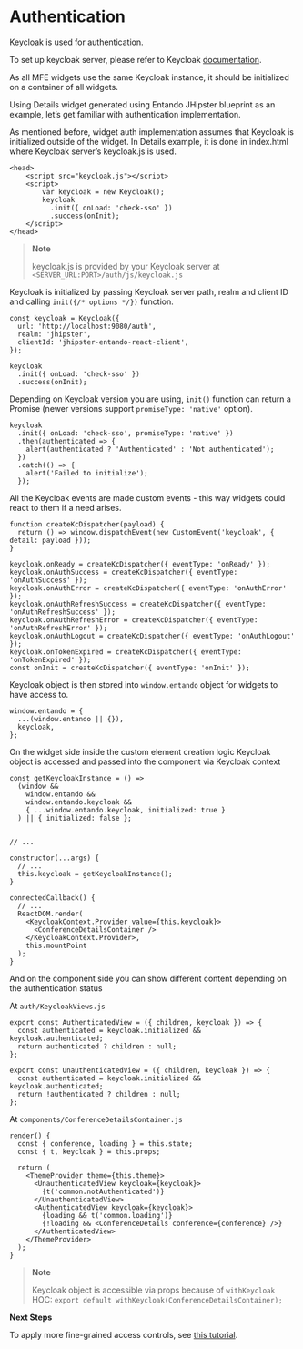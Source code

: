# Authentication

Keycloak is used for authentication.

To set up keycloak server, please refer to Keycloak
[documentation](https://www.keycloak.org/documentation.html).

As all MFE widgets use the same Keycloak instance, it should be
initialized on a container of all widgets.

Using Details widget generated using Entando JHipster blueprint as an
example, let’s get familiar with authentication implementation.

As mentioned before, widget auth implementation assumes that Keycloak is
initialized outside of the widget. In Details example, it is done in
index.html where Keycloak server’s keycloak.js is used.

    <head>
        <script src="keycloak.js"></script>
        <script>
            var keycloak = new Keycloak();
            keycloak
              .init({ onLoad: 'check-sso' })
              .success(onInit);
        </script>
    </head>

> **Note**
>
> keycloak.js is provided by your Keycloak server at
> `<SERVER_URL:PORT>/auth/js/keycloak.js`

Keycloak is initialized by passing Keycloak server path, realm and
client ID and calling `init({/* options */})` function.

    const keycloak = Keycloak({
      url: 'http://localhost:9080/auth',
      realm: 'jhipster',
      clientId: 'jhipster-entando-react-client',
    });

    keycloak
      .init({ onLoad: 'check-sso' })
      .success(onInit);

Depending on Keycloak version you are using, `init()` function can
return a Promise (newer versions support `promiseType: 'native'`
option).

    keycloak
      .init({ onLoad: 'check-sso', promiseType: 'native' })
      .then(authenticated => {
        alert(authenticated ? 'Authenticated' : 'Not authenticated');
      })
      .catch(() => {
        alert('Failed to initialize');
      });

All the Keycloak events are made custom events - this way widgets could
react to them if a need arises.

    function createKcDispatcher(payload) {
      return () => window.dispatchEvent(new CustomEvent('keycloak', { detail: payload }));
    }

    keycloak.onReady = createKcDispatcher({ eventType: 'onReady' });
    keycloak.onAuthSuccess = createKcDispatcher({ eventType: 'onAuthSuccess' });
    keycloak.onAuthError = createKcDispatcher({ eventType: 'onAuthError' });
    keycloak.onAuthRefreshSuccess = createKcDispatcher({ eventType: 'onAuthRefreshSuccess' });
    keycloak.onAuthRefreshError = createKcDispatcher({ eventType: 'onAuthRefreshError' });
    keycloak.onAuthLogout = createKcDispatcher({ eventType: 'onAuthLogout' });
    keycloak.onTokenExpired = createKcDispatcher({ eventType: 'onTokenExpired' });
    const onInit = createKcDispatcher({ eventType: 'onInit' });

Keycloak object is then stored into `window.entando` object for widgets
to have access to.

    window.entando = {
      ...(window.entando || {}),
      keycloak,
    };

On the widget side inside the custom element creation logic Keycloak
object is accessed and passed into the component via Keycloak context

    const getKeycloakInstance = () =>
      (window &&
        window.entando &&
        window.entando.keycloak &&
        { ...window.entando.keycloak, initialized: true }
      ) || { initialized: false };


    // ...

    constructor(...args) {
      // ...
      this.keycloak = getKeycloakInstance();
    }

    connectedCallback() {
      // ...
      ReactDOM.render(
        <KeycloakContext.Provider value={this.keycloak}>
          <ConferenceDetailsContainer />
        </KeycloakContext.Provider>,
        this.mountPoint
      );
    }

And on the component side you can show different content depending on
the authentication status

At `auth/KeycloakViews.js`

    export const AuthenticatedView = ({ children, keycloak }) => {
      const authenticated = keycloak.initialized && keycloak.authenticated;
      return authenticated ? children : null;
    };

    export const UnauthenticatedView = ({ children, keycloak }) => {
      const authenticated = keycloak.initialized && keycloak.authenticated;
      return !authenticated ? children : null;
    };

At `components/ConferenceDetailsContainer.js`

    render() {
      const { conference, loading } = this.state;
      const { t, keycloak } = this.props;

      return (
        <ThemeProvider theme={this.theme}>
          <UnauthenticatedView keycloak={keycloak}>
            {t('common.notAuthenticated')}
          </UnauthenticatedView>
          <AuthenticatedView keycloak={keycloak}>
            {loading && t('common.loading')}
            {!loading && <ConferenceDetails conference={conference} />}
          </AuthenticatedView>
        </ThemeProvider>
      );
    }

> **Note**
>
> Keycloak object is accessible via props because of `withKeycloak` HOC:
> `export default withKeycloak(ConferenceDetailsContainer);`

**Next Steps**

To apply more fine-grained access controls, see [this tutorial](../backend-developers/add-access-controls.md).